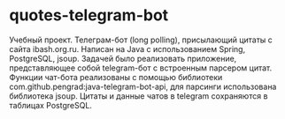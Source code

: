 # quotes-telegram-bot
Учебный проект. Телеграм-бот (long polling), присылающий цитаты с сайта ibash.org.ru. Написан на Java с использованием Spring, PostgreSQL, jsoup.
Задачей было реализовать приложение, представляющее собой telegram-бот с встроенным парсером цитат. Функции чат-бота реализованы с помощью библиотеки 
com.github.pengrad:java-telegram-bot-api, для парсинги использована библиотека jsoup. Цитаты и данные чатов в telegram сохраняются в таблицах PostgreSQL.





